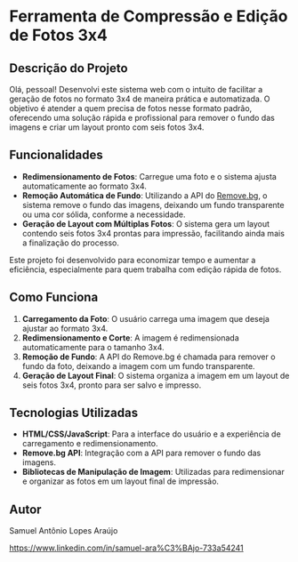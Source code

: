 # Ferramenta de Compressão e Edição de Fotos 3x4

## Descrição do Projeto

Olá, pessoal! Desenvolvi este sistema web com o intuito de facilitar a geração de fotos no formato 3x4 de maneira prática e automatizada. O objetivo é atender a quem precisa de fotos nesse formato padrão, oferecendo uma solução rápida e profissional para remover o fundo das imagens e criar um layout pronto com seis fotos 3x4.

## Funcionalidades

- **Redimensionamento de Fotos**: Carregue uma foto e o sistema ajusta automaticamente ao formato 3x4.
- **Remoção Automática de Fundo**: Utilizando a API do [Remove.bg](https://www.remove.bg/), o sistema remove o fundo das imagens, deixando um fundo transparente ou uma cor sólida, conforme a necessidade.
- **Geração de Layout com Múltiplas Fotos**: O sistema gera um layout contendo seis fotos 3x4 prontas para impressão, facilitando ainda mais a finalização do processo.
  
Este projeto foi desenvolvido para economizar tempo e aumentar a eficiência, especialmente para quem trabalha com edição rápida de fotos.

## Como Funciona

1. **Carregamento da Foto**: O usuário carrega uma imagem que deseja ajustar ao formato 3x4.
2. **Redimensionamento e Corte**: A imagem é redimensionada automaticamente para o tamanho 3x4.
3. **Remoção de Fundo**: A API do Remove.bg é chamada para remover o fundo da foto, deixando a imagem com um fundo transparente.
4. **Geração de Layout Final**: O sistema organiza a imagem em um layout de seis fotos 3x4, pronto para ser salvo e impresso.

## Tecnologias Utilizadas

- **HTML/CSS/JavaScript**: Para a interface do usuário e a experiência de carregamento e redimensionamento.
- **Remove.bg API**: Integração com a API para remover o fundo das imagens.
- **Bibliotecas de Manipulação de Imagem**: Utilizadas para redimensionar e organizar as fotos em um layout final de impressão.

## Autor

Samuel Antônio Lopes Araújo

https://www.linkedin.com/in/samuel-ara%C3%BAjo-733a54241


